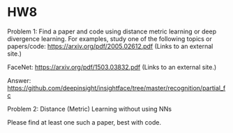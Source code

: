 # HW8
Problem 1: Find a paper and code using distance metric learning or deep divergence learning.   For examples, study one of the following topics or papers/code:
https://arxiv.org/pdf/2005.02612.pdf (Links to an external site.)

FaceNet: https://arxiv.org/pdf/1503.03832.pdf (Links to an external site.)

Answer: https://github.com/deepinsight/insightface/tree/master/recognition/partial_fc

 Problem 2:  Distance (Metric) Learning without using NNs

Please find at least one such a paper, best with code.


